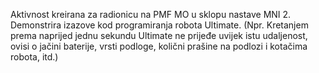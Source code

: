 Aktivnost kreirana za radionicu na PMF MO u sklopu nastave MNI 2. Demonstrira izazove kod programiranja robota Ultimate. (Npr. Kretanjem prema naprijed jednu sekundu Ultimate ne prijeđe uvijek istu udaljenost, ovisi o jačini baterije, vrsti podloge, količni prašine na podlozi i kotačima robota, itd.)
